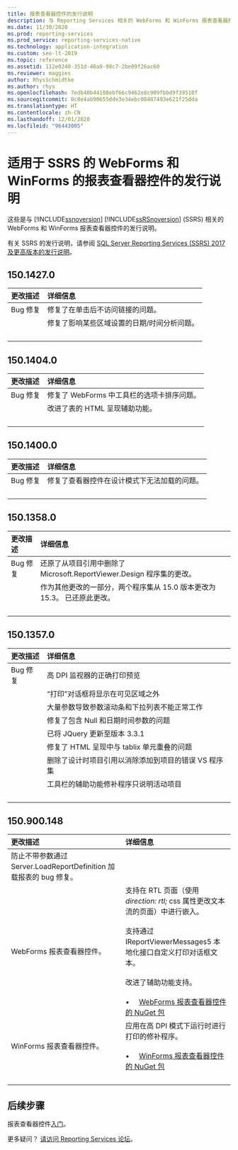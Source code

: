 ```yaml
---
title: 报表查看器控件的发行说明
description: 与 Reporting Services 相关的 WebForms 和 WinForms 报表查看器控件的发行说明。
ms.date: 11/30/2020
ms.prod: reporting-services
ms.prod_service: reporting-services-native
ms.technology: application-integration
ms.custom: seo-lt-2019
ms.topic: reference
ms.assetid: 112e0240-351d-46a9-98c7-2be09f26ac60
ms.reviewer: maggies
author: RhysSchmidtke
ms.author: rhys
ms.openlocfilehash: 7edb40b44108ebf66c9462e8c909fbbd9f39510f
ms.sourcegitcommit: 0c0e4ab90655dde3e34ebc08487493e621f25dda
ms.translationtype: HT
ms.contentlocale: zh-CN
ms.lasthandoff: 12/01/2020
ms.locfileid: "96443005"
---
```

# <a name="release-notes-for-report-viewer-controls-for-webforms-and-winforms-of-ssrs"></a>适用于 SSRS 的 WebForms 和 WinForms 的报表查看器控件的发行说明

这些是与 [!INCLUDE[ssnoversion](../../includes/ssnoversion-md.md)] [!INCLUDE[ssRSnoversion](../../includes/ssrsnoversion-md.md)] (SSRS) 相关的 WebForms 和 WinForms 报表查看器控件的发行说明。

有关 SSRS 的发行说明，请参阅 [SQL Server Reporting Services (SSRS) 2017 及更高版本的发行说明](../release-notes-reporting-services.md)。

## <a name="15014270"></a>150.1427.0
| 更改描述 | 详细信息 |
| :----------------- | :------ |
| Bug 修复 | 修复了在单击后不访问链接的问题。 |
|           | 修复了影响某些区域设置的日期/时间分析问题。 |
| &nbsp; | &nbsp; |

## <a name="15014040"></a>150.1404.0
| 更改描述 | 详细信息 |
| :----------------- | :------ |
| Bug 修复 | 修复了 WebForms 中工具栏的选项卡排序问题。 |
|           | 改进了表的 HTML 呈现辅助功能。 |
| &nbsp; | &nbsp; |

## <a name="15014000"></a>150.1400.0
| 更改描述 | 详细信息 |
| :----------------- | :------ |
| Bug 修复 | 修复了查看器控件在设计模式下无法加载的问题。 |
| &nbsp; | &nbsp; |

## <a name="15013580"></a>150.1358.0
| 更改描述 | 详细信息 |
| :----------------- | :------ |
| Bug 修复 | 还原了从项目引用中删除了 Microsoft.ReportViewer.Design 程序集的更改。 |
|           | 作为其他更改的一部分，两个程序集从 15.0 版本更改为 15.3。 已还原此更改。 |
| &nbsp; | &nbsp; |

## <a name="15013570"></a>150.1357.0
| 更改描述 | 详细信息 |
| :----------------- | :------ |
| Bug 修复  | 高 DPI 监视器的正确打印预览 |
|            | “打印”对话框将显示在可见区域之外 |
|            | 大量参数导致参数滚动条和下拉列表不能正常工作 |
|            | 修复了包含 Null 和日期时间参数的问题 |
|            | 已将 JQuery 更新至版本 3.3.1 |
|            | 修复了 HTML 呈现中与 tablix 单元重叠的问题 |
|            | 删除了设计时项目引用以消除添加到项目的错误 VS 程序集 |
|            | 工具栏的辅助功能修补程序只说明活动项目 |
| &nbsp; | &nbsp; |

## <a name="150900148"></a>150.900.148

| 更改描述 | 详细信息 |
| :----------------- | :------ |
| 防止不带参数通过 Server.LoadReportDefinition 加载报表的 bug 修复。  | &nbsp; |
| WebForms 报表查看器控件。 | 支持在 RTL 页面（使用 *direction: rtl;* css 属性更改文本流的页面）中进行嵌入。<br/><br/>支持通过 IReportViewerMessages5  本地化接口自定义打印对话框文本。<br/><br/>改进了辅助功能支持。<br/><br/>&bull; &nbsp; &nbsp; [WebForms 报表查看器控件的 NuGet 包](https://www.nuget.org/packages/Microsoft.ReportingServices.ReportViewerControl.Webforms/150.900.148) |
| WinForms 报表查看器控件。 | 应用在高 DPI 模式下运行时进行打印的修补程序。<br/><br/>&bull; &nbsp; &nbsp; [WinForms 报表查看器控件的 NuGet 包](https://www.nuget.org/packages/Microsoft.ReportingServices.ReportViewerControl.Winforms/150.900.148) |
| &nbsp; | &nbsp; |

## <a name="next-steps"></a>后续步骤

报表查看器控件[入门](integrating-reporting-services-using-reportviewer-controls-get-started.md)。

更多疑问？ [请访问 Reporting Services 论坛](https://go.microsoft.com/fwlink/?LinkId=620231)。
